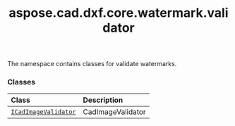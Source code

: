 ﻿---
title: aspose.cad.dxf.core.watermark.validator
second_title: Aspose.CAD for Python via .NET API References
description: 
type: docs
weight: 10
url: /aspose.cad.dxf.core.watermark.validator/
is_root: false
---

The namespace contains classes for validate watermarks.

### Classes
| Class | Description |
| :- | :- |
| [`ICadImageValidator`](/cad/python-net/aspose.cad.dxf.core.watermark.validator/icadimagevalidator) | CadImageValidator |


